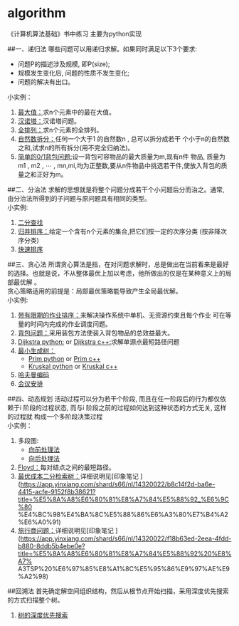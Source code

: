 # algorithm
《计算机算法基础》书中练习 主要为python实现<br>

##一、递归法
哪些问题可以用递归求解。如果同时满足以下3个要求:
* 问题P的描述涉及规模, 即P(size);
* 规模发生变化后, 问题的性质不发生变化;
* 问题的解决有出口。

小实例：<br>
1. [最大值：](./recursion/maxnum)求n个元素中的最在大值。<br>
2. [汉诺塔：](./recursion/hanoi)汉诺塔问题。<br>
3. [全排列：](./recursion/range)求n个元素的全排列。<br>
4. [自然数拆分：](./recursion/splitnumber)任何一个大于1 的自然数n , 总可以拆分成若干
个小于n的自然数之和,试求n的所有拆分(用不完全归纳法)。<br>
5. [简单的0/1背包问题:](./recursion/simpleknap)设一背包可容物品的最大质量为m,现有n件
物品, 质量为m1 , m2 , ⋯ , mn,mi,均为正整数,要从n件物品中挑选若干件,使放入背包的质量之和正好为m。<br>

##二、分治法
求解的思想就是将整个问题分成若干个小问题后分而治之。通常, 由分治法所得到的子问题与原问题具有相同的类型。<br>
小实例:<br>
1. [二分查找](./division/binarysearch)<br>
2. [归并排序：](./division/mergesort)给定一个含有n个元素的集合,把它们按一定的次序分类
(按非降次序分类)<br>
3. [快速排序](./division/quicksort) 

##三、贪心法
所谓贪心算法是指，在对问题求解时，总是做出在当前看来是最好的选择。也就是说，不从整体最优上加以考虑，他所做出的仅是在某种意义上的局部最优解
。<br>
贪心策略适用的前提是：局部最优策略能导致产生全局最优解。<br>
小实例:<br>
1. [带有限期的作业排序：](./greedy/jobsort)来解决操作系统中单机、无资源约束且每个作业
可在等量的时间内完成的作业调度问题。<br>
2. [背包问题：](./greedy/knapsack)采用装包方法使装入背包物品的总效益最大。<br>
3. [Dijkstra python:](./greedy/dijkstra) or [Dijkstra c++:](./cxximpl/Dijkstra)求解单源点最短路径问题<br>
4. [最小生成树：](./greedy/spanningtree)<br>
	* [Prim python](./greedy/spanningtree/prim) or [Prim c++](./cxximpl/Prim)<br>
	* [Kruskal python](./greedy/spanningtree/kruskal) or [Kruskal c++](./cxximpl/Kruskal)<br>
5. [哈夫曼编码](./cxximpl/Huffman)<br>
6. [会议安排](./cxximpl/ArrangeConfer)

##四、动态规划
活动过程可以分为若干个阶段, 而且在任一阶段后的行为都仅依赖于i 阶段的过程状态, 而与i 阶段之前的过程如何达到这种状态的方式无关, 这样的过程就
构成一个多阶段决策过程<br>
小实例：<br>
1. 多段图:<br>
	* [向前处理法](./dynamicprogramming/fgraph)<br>
	* [向后处理法](./dynamicprogramming/bgraph)<br>
2. [Floyd：](./dynamicprogramming/floyd)每对结点之间的最短路径。<br>
3. [最优成本二分检索树：](./dynamicprogramming/optimalbinarysearchtree)详细说明见[印象笔记
](https://app.yinxiang.com/shard/s66/nl/14320022/b8c14f2d-ba6e-4415-acfe-9152f8b38621?title=%E5%8A%A8%E6%80%81%E8%A7%84%E5%88%92_%E6%9C%80
%E4%BC%98%E4%BA%8C%E5%88%86%E6%A3%80%E7%B4%A2%E6%A0%91)<br>
4. [旅行商问题：](./dynamicprogramming/tsp)详细说明见[印象笔记
](https://app.yinxiang.com/shard/s66/nl/14320022/f18b63ed-2eea-4fdd-b880-8ddb5b4ebe0e?title=%E5%8A%A8%E6%80%81%E8%A7%84%E5%88%92%20%E8%A7%
A3TSP%20%E6%97%85%E8%A1%8C%E5%95%86%E9%97%AE%E9%A2%98)

##回溯法
首先确定解空间组织结构，然后从根节点开始扫描，采用深度优先搜索的方式扫描整个树。<br>
1. [树的深度优先搜索](./backtracing/ListGraph)<br>
